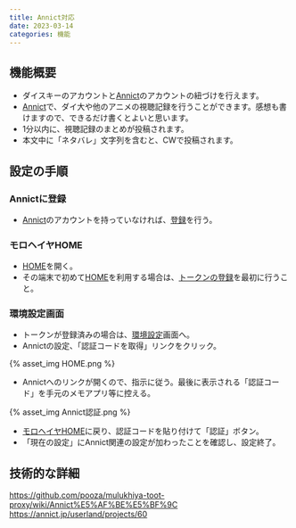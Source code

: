 ```yaml
---
title: Annict対応
date: 2023-03-14
categories: 機能
---
```


## 機能概要

- ダイスキーのアカウントと[Annict](https://annict.jp)のアカウントの紐づけを行えます。
- [Annict](https://annict.jp)で、ダイ大や他のアニメの視聴記録を行うことができます。感想も書けますので、できるだけ書くとよいと思います。
- 1分以内に、視聴記録のまとめが投稿されます。
- 本文中に「ネタバレ」文字列を含むと、CWで投稿されます。

## 設定の手順

### Annictに登録

- [Annict](https://annict.jp)のアカウントを持っていなければ、[登録](https://annict.jp/sign_up)を行う。

### モロヘイヤHOME

- [HOME](https://misskey.delmulin.com/mulukhiya)を開く。
- その端末で初めて[HOME](https://misskey.delmulin.com/mulukhiya)を利用する場合は、[トークンの登録](https://misskey.delmulin.com/mulukhiya/app/token)を最初に行うこと。

### 環境設定画面

- トークンが登録済みの場合は、[環境設定](https://misskey.delmulin.com/mulukhiya/app/config)画面へ。
- Annictの設定、「認証コードを取得」リンクをクリック。

{% asset_img HOME.png %}

- Annictへのリンクが開くので、指示に従う。最後に表示される「認証コード」を手元のメモアプリ等に控える。

{% asset_img Annict認証.png %}

- [モロヘイヤHOME](https://misskey.delmulin.com/mulukhiya/app/config)に戻り、認証コードを貼り付けて「認証」ボタン。
- 「現在の設定」にAnnict関連の設定が加わったことを確認し、設定終了。

## 技術的な詳細

https://github.com/pooza/mulukhiya-toot-proxy/wiki/Annict%E5%AF%BE%E5%BF%9C
https://annict.jp/userland/projects/60
